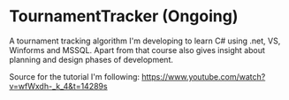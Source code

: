 # TournamentTracker (Ongoing)

A tournament tracking algorithm I'm developing to learn C# using .net, VS, Winforms and MSSQL. 
Apart from that course also gives insight about planning and design phases of development.

Source for the tutorial I'm following: https://www.youtube.com/watch?v=wfWxdh-_k_4&t=14289s
